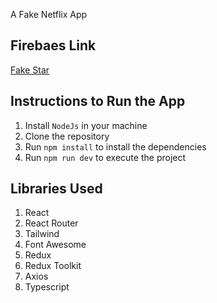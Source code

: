 A Fake Netflix App

## Firebaes Link

[Fake Star](https://worldergroup.web.app/login)

## Instructions to Run the App

1. Install `NodeJs` in your machine
2. Clone the repository
3. Run `npm install` to install the dependencies
4. Run `npm run dev` to execute the project

## Libraries Used

1. React
2. React Router
3. Tailwind
4. Font Awesome
5. Redux
6. Redux Toolkit
7. Axios
8. Typescript
